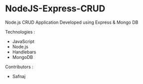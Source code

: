 # NodeJS-Express-CRUD
Node.js CRUD Application Developed using Express &amp; Mongo DB


Technologies :
* JavaScript
* Node.js
* Handlebars
* MongoDB

Contributors :
* Safnaj
